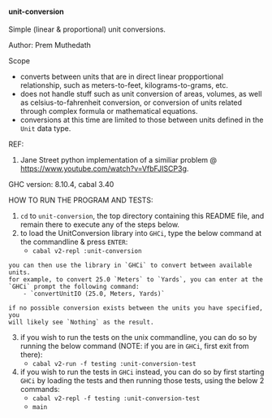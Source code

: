 #### unit-conversion

Simple (linear & proportional) unit conversions.

Author: Prem Muthedath

Scope
  - converts between units that are in direct linear propportional relationship, 
    such as meters-to-feet, kilograms-to-grams, etc.
  - does not handle stuff such as unit conversion of areas, volumes, as well as 
    celsius-to-fahrenheit conversion, or conversion of units related through 
    complex formula or mathematical equations.
  - conversions at this time are limited to those between units defined in the 
    `Unit` data type.

REF:
  1. Jane Street python implementation of a similiar problem @
     https://www.youtube.com/watch?v=VfbFJISCP3g.

GHC version: 8.10.4, cabal 3.40

HOW TO RUN THE PROGRAM AND TESTS:
  1. `cd` to `unit-conversion`, the top directory containing this README file, 
     and remain there to execute any of the steps below.
  2. to load the UnitConversion library into `GHCi`, type the below command at 
     the commandline & press `ENTER`:
        - `cabal v2-repl :unit-conversion`

    you can then use the library in `GHCi` to convert between available units.  
    for example, to convert 25.0 `Meters` to `Yards`, you can enter at the 
    `GHCi` prompt the following command:
        - `convertUnitIO (25.0, Meters, Yards)`

    if no possible conversion exists between the units you have specified, you 
    will likely see `Nothing` as the result.
  3. if you wish to run the tests on the unix commandline, you can do so by 
     running the below command (NOTE: if you are in `GHCi`, first exit from 
     there):
        - `cabal v2-run -f testing :unit-conversion-test`
  4. if you wish to run the tests in `GHCi` instead, you can do so by first 
     starting `GHCi` by loading the tests and then running those tests, using 
     the below 2 commands:
        - `cabal v2-repl -f testing :unit-conversion-test`
        - `main`

